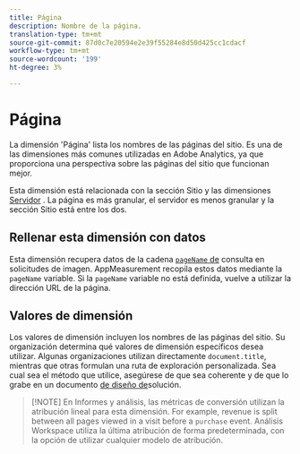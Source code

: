 ```yaml
---
title: Página
description: Nombre de la página.
translation-type: tm+mt
source-git-commit: 87d0c7e20594e2e39f55284e8d50d425cc1cdacf
workflow-type: tm+mt
source-wordcount: '199'
ht-degree: 3%

---
```



# Página

La dimensión &#39;Página&#39; lista los nombres de las páginas del sitio. Es una de las dimensiones más comunes utilizadas en Adobe Analytics, ya que proporciona una perspectiva sobre las páginas del sitio que funcionan mejor.

Esta dimensión está relacionada con la sección [](site-section.md) Sitio y las dimensiones [Servidor](server.md) . La página es más granular, el servidor es menos granular y la sección Sitio está entre los dos.

## Rellenar esta dimensión con datos

Esta dimensión recupera datos de la cadena [`pageName` de](/help/implement/validate/query-parameters.md) consulta en solicitudes de imagen. AppMeasurement recopila estos datos mediante la `pageName` variable. Si la `pageName` variable no está definida, vuelve a utilizar la dirección URL de la página.

## Valores de dimensión

Los valores de dimensión incluyen los nombres de las páginas del sitio. Su organización determina qué valores de dimensión específicos desea utilizar. Algunas organizaciones utilizan directamente `document.title`, mientras que otras formulan una ruta de exploración personalizada. Sea cual sea el método que utilice, asegúrese de que sea coherente y de que lo grabe en un documento [de diseño de](/help/implement/prepare/solution-design.md)solución.

>[!NOTE] En Informes y análisis, las métricas de conversión utilizan la atribución lineal para esta dimensión. For example, revenue is split between all pages viewed in a visit before a `purchase` event. Análisis Workspace utiliza la última atribución de forma predeterminada, con la opción de utilizar cualquier modelo de atribución.

